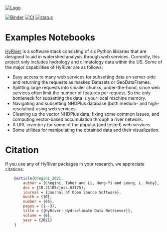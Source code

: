 [![Logo](https://raw.githubusercontent.com/hyriver/HyRiver-examples/main/notebooks/_static/hyriver_logo_text.png)](https://github.com/hyriver/HyRiver)

[![Binder](https://mybinder.org/badge_logo.svg)](https://mybinder.org/v2/gh/hyriver/hyriver-examples/HEAD?urlpath=lab/tree/notebooks)
[![CI](https://github.com/hyriver/hyriver-examples/actions/workflows/test.yml/badge.svg)](https://github.com/hyriver/hyriver-examples/actions/workflows/test.yml)
[![status](https://joss.theoj.org/papers/b0df2f6192f0a18b9e622a3edff52e77/status.svg)](https://joss.theoj.org/papers/b0df2f6192f0a18b9e622a3edff52e77)

# Examples Notebooks

[HyRiver](https://hyriver.readthedocs.io) is a software stack consisting of six
Python libraries that are designed to aid in watershed analysis through web services.
Currently, this project only includes hydrology and climatology data
within the US. Some of the major capabilities of HyRiver are as follows:

- Easy access to many web services for subsetting data on server-side and returning the requests
  as masked Datasets or GeoDataFrames.
- Splitting large requests into smaller chunks, under-the-hood, since web services often limit
  the number of features per request. So the only bottleneck for subsetting the data
  is your local machine memory.
- Navigating and subsetting NHDPlus database (both medium- and high-resolution) using web services.
- Cleaning up the vector NHDPlus data, fixing some common issues, and computing vector-based
  accumulation through a river network.
- A URL inventory for some of the popular (and tested) web services.
- Some utilities for manipulating the obtained data and their visualization.

# Citation

If you use any of HyRiver packages in your research, we appreciate citations:

```bibtex
    @article{Chegini_2021,
        author = {Chegini, Taher and Li, Hong-Yi and Leung, L. Ruby},
        doi = {10.21105/joss.03175},
        journal = {Journal of Open Source Software},
        month = {10},
        number = {66},
        pages = {1--3},
        title = {{HyRiver: Hydroclimate Data Retriever}},
        volume = {6},
        year = {2021}
    }
```
